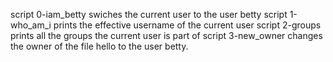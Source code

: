 script 0-iam_betty swiches the current user to the user betty
script 1-who_am_i prints the effective username of the current user
script 2-groups prints all the groups the current user is part of
script 3-new_owner changes the owner of the file hello to the user betty.
